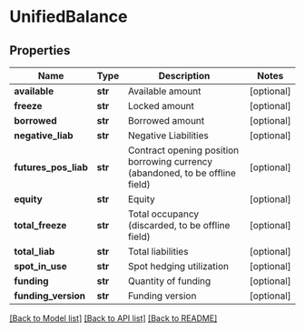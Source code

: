 # UnifiedBalance

## Properties
Name | Type | Description | Notes
------------ | ------------- | ------------- | -------------
**available** | **str** | Available amount | [optional] 
**freeze** | **str** | Locked amount | [optional] 
**borrowed** | **str** | Borrowed amount | [optional] 
**negative_liab** | **str** | Negative Liabilities | [optional] 
**futures_pos_liab** | **str** | Contract opening position borrowing currency (abandoned, to be offline field) | [optional] 
**equity** | **str** | Equity | [optional] 
**total_freeze** | **str** | Total occupancy (discarded, to be offline field) | [optional] 
**total_liab** | **str** | Total liabilities | [optional] 
**spot_in_use** | **str** | Spot hedging utilization | [optional] 
**funding** | **str** | Quantity of funding | [optional] 
**funding_version** | **str** | Funding version | [optional] 

[[Back to Model list]](../README.md#documentation-for-models) [[Back to API list]](../README.md#documentation-for-api-endpoints) [[Back to README]](../README.md)


